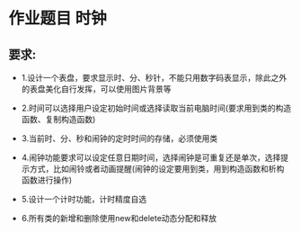 # 作业题目 时钟  
## 要求:

+ 1.设计一个表盘，要求显示时、分、秒针，不能只用数字码表显示，除此之外的表盘美化自行发挥，可以使用图片背景等

+ 2.时间可以选择用户设定初始时间或选择读取当前电脑时间(要求用到类的构造函数、复制构造函数)

+ 3.当前时、分、秒和闹钟的定时时间的存储，必须使用类

+ 4.闹钟功能要求可以设定任意日期时间，选择闹钟是可重复还是单次，选择提示方式，比如闹铃或者动画提醒(闹钟的设定要用到类，用到构造函数和析构函数进行操作) 

+ 5.设计一个计时功能，计时精度自选

+ 6.所有类的新增和删除使用new和delete动态分配和释放

